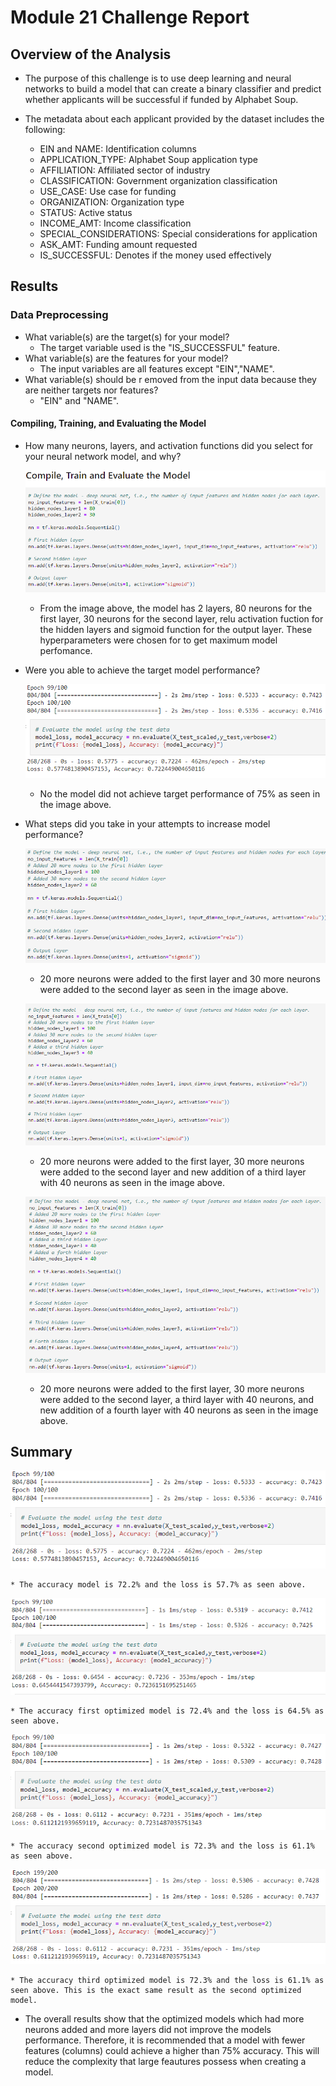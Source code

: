 # Module 21 Challenge Report

## Overview of the Analysis

* The purpose of this challenge is to use deep learning and neural networks to build a model that can create a binary classifier and predict whether applicants will be successful if funded by Alphabet Soup.

* The metadata about each applicant provided by the dataset includes the following:
    * EIN and NAME: Identification columns
    * APPLICATION_TYPE: Alphabet Soup application type
    * AFFILIATION: Affiliated sector of industry
    * CLASSIFICATION: Government organization classification
    * USE_CASE: Use case for funding
    * ORGANIZATION: Organization type
    * STATUS: Active status
    * INCOME_AMT: Income classification
    * SPECIAL_CONSIDERATIONS: Special considerations for application
    * ASK_AMT: Funding amount requested
    * IS_SUCCESSFUL: Denotes if the money used effectively

## Results

### Data Preprocessing
* What variable(s) are the target(s) for your model?
    * The target variable used is the "IS_SUCCESSFUL" feature.
* What variable(s) are the features for your model?
    * The input variables are all features except "EIN","NAME". 
* What variable(s) should be r
emoved from the input data because they are neither targets nor features?
    * "EIN" and "NAME".

#### Compiling, Training, and Evaluating the Model
* How many neurons, layers, and activation functions did you select for your neural network model, and why?
    
    ![Model Hyperparameters](Images/Model_HyperParameters.PNG)

    * From the image above, the model has 2 layers, 80 neurons for the first layer, 30 neurons for the second layer, relu activation fuction for the hidden layers and sigmoid function for the output layer. These hyperparameters were chosen for to get maximum model perfomance.

* Were you able to achieve the target model performance?
    
    ![Model Accuracy](Images/Model_Accuracy.PNG)

    * No the model did not achieve target performance of 75% as seen in the image above.

* What steps did you take in your attempts to increase model performance?

    ![OptimizedModel_1 Hyperparameters](Images/OptimizedModel_1_HyperParameters.PNG)

    * 20 more neurons were added to the first layer and 30 more neurons were added to the second layer as seen in the image above.

    ![OptimizedModel_2 Hyperparameters](Images/OptimizedModel_2_HyperParameters.PNG)

    * 20 more neurons were added to the first layer, 30 more neurons were added to the second layer and new addition of a third layer with 40 neurons as seen in the image above.

    ![OptimizedModel_3 Hyperparameters](Images/OptimizedModel_3_HyperParameters.PNG)

    * 20 more neurons were added to the first layer, 30 more neurons were added to the second layer, a third layer with 40 neurons, and new addition of a fourth layer with 40 neurons as seen in the image above.

## Summary
    
![Model Accuracy](Images/Model_Accuracy.PNG)

    * The accuracy model is 72.2% and the loss is 57.7% as seen above.

![OptimizedModel_3 Accuracy](Images/OptimizedModel_1_Accuracy.PNG)

    * The accuracy first optimized model is 72.4% and the loss is 64.5% as seen above.

![OptimizedModel_3 Accuracy](Images/OptimizedModel_2_Accuracy.PNG)

    * The accuracy second optimized model is 72.3% and the loss is 61.1% as seen above.

![OptimizedModel_3 Accuracy](Images/OptimizedModel_3_Accuracy.PNG)

    * The accuracy third optimized model is 72.3% and the loss is 61.1% as seen above. This is the exact same result as the second optimized model.

* The overall results show that the optimized models which had more neurons added and more layers did not improve the models performance. Therefore, it is recommended that a model with fewer features (columns) could achieve a higher than 75% accuracy. This will reduce the complexity that large feautures possess when creating a model. 
